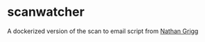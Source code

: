 # scanwatcher
A dockerized version of the scan to email script from [Nathan Grigg](https://nathangrigg.com/2023/12/scan2email/)

